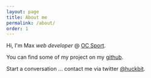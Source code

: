```yaml
---
layout: page
title: About me
permalink: /about/
order: 1
---
```

<!-- ![me](https://gitlab.com/huckbit/blog-images/raw/346c592a6dc58413630b9e5f04a1d9e3c1bddea9/pages-img/max.jpg){: .image--left .max-photo} -->

Hi, I'm Max *web developer* @ [OC Sport](https://www.ocsport.com). 

You can find some of my project on my [github](https://github.com/huckbit).

Start a conversation ... contact me via twitter [@huckbit](https://twitter.com/@huckbit).
